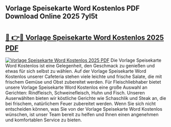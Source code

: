 ## Vorlage Speisekarte Word Kostenlos PDF Download Online 2025 7yl5t

# <h2><a href="http://gc5yssu.nevu.top/?p=Vorlage+Speisekarte+Word+Kostenlos">🔗 👉🔴 Vorlage Speisekarte Word Kostenlos 2025 PDF</a></h2>

[![Vorlage Speisekarte Word Kostenlos 2025 PDF](https://i.imgur.com/dBaPXMq.png)](http://gc5yssu.nevu.top/?p=Vorlage+Speisekarte+Word+Kostenlos)
Die Vorlage Speisekarte Word Kostenlos ist eine Gelegenheit, den Geschmack zu genießen und etwas für sich selbst zu wählen. Auf der Vorlage Speisekarte Word Kostenlos unserer Cafeteria stehen viele leichte und frische Salate, die mit frischem Gemüse und Obst zubereitet werden. Für Fleischliebhaber bietet unsere Vorlage Speisekarte Word Kostenlos eine große Auswahl an Gerichten: Rindfleisch, Schweinefleisch, Huhn und Fisch. Unseren Auserwählten bieten wir köstliche Gerichte wie Schaschlik und Steak an, die bei frischem, natürlichem Feuer zubereitet werden. Wenn Sie sich nicht entscheiden können, was Sie von der Vorlage Speisekarte Word Kostenlos wünschen, ist unser Team bereit zu helfen und Ihnen einen angenehmen und komfortablen Service zu bieten.
